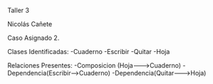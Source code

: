 Taller 3

Nicolás Cañete 

Caso Asignado 2.

Clases Identificadas:
-Cuaderno
-Escribir
-Quitar
-Hoja

Relaciones Presentes:
-Composicion (Hoja--->Cuaderno) 
-Dependencia(Escribir-->Cuaderno)
-Dependencia(Quitar--->Hoja)
